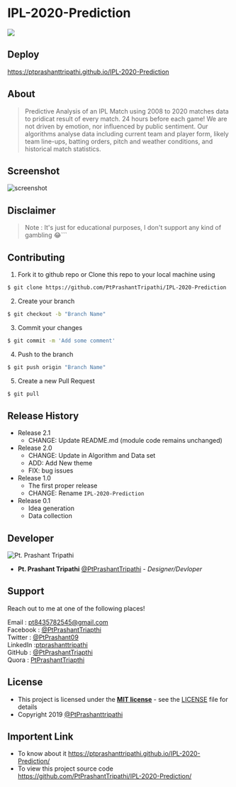 # IPL-2020-Prediction
![](https://repository-images.githubusercontent.com/299325888/77f6e880-034c-11eb-8ee1-b44403c583c2)

## Deploy

https://ptprashanttripathi.github.io/IPL-2020-Prediction

## About

>Predictive Analysis of an IPL Match using 2008 to 2020 matches data to pridicat result of every match. 24 hours before each game! We are not driven by emotion, nor influenced by public sentiment. Our algorithms analyse data including current team and player form, likely team line-ups, batting orders, pitch and weather conditions, and historical match statistics.

## Screenshot

![screenshot](https://i.imgur.com/IsnJ0Ra.jpg)

## Disclaimer

> Note : It's just for educational purposes, I don't support any kind of gambling 😂```

## Contributing

1. Fork it to github repo or Clone this repo to your local machine using
```sh 
$ git clone https://github.com/PtPrashantTripathi/IPL-2020-Prediction
```

2. Create your branch 
```sh 
$ git checkout -b "Branch Name"
```

3. Commit your changes 
```sh 
$ git commit -m 'Add some comment'
```

4. Push to the branch 
```sh 
$ git push origin "Branch Name"
```

5. Create a new Pull Request
```sh 
$ git pull
```

## Release History

* Release 2.1
    * CHANGE: Update README.md (module code remains unchanged)
* Release 2.0
    * CHANGE: Update in Algorithm and Data set
    * ADD: Add New theme
    * FIX: bug issues
* Release 1.0
    * The first proper release
    * CHANGE: Rename `IPL-2020-Prediction` 
* Release 0.1
    * Idea generation
    * Data collection

## Developer  

![Pt. Prashant Tripathi](https://avatars2.githubusercontent.com/u/26687933?s=200&v=4)
* **Pt. Prashant Tripathi** [@PtPrashantTripathi](https://Prashanttripathi.github.io) - *Designer/Devloper* 

## Support 
Reach out to me at one of the following places!

Email : [pt8435782545@gmail.com](mailto:pt8435782545@gmail.com)<br>
Facebook : [@PtPrashantTriapthi](https://www.facebook.com/PtPrashantTripathi) <br>
Twitter : [@PtPrashant09](https://twitter.com/intent/follow?screen_name=ptprashant09) <br>
LinkedIn :[ptprashanttripathi](https://www.linkedin.com/in/ptprashanttripathi/)<br>
GitHub :  [@PtPrashantTriapthi](https://github.com/PtPrashantTripathi)<br>
Quora : [PtPrashantTriapthi](https://www.quora.com/profile/Pt-Prashant-Tripathi)<br>
                                
## License

- This project is licensed under the **[MIT license](http://opensource.org/licenses/mit-license.php)** - see the [LICENSE](LICENSE) file for details
- Copyright 2019  [@PtPrashanttripathi](http://github.com/PtPrashantTripathi)


## Importent Link 

- To know about it https://ptprashanttripathi.github.io/IPL-2020-Prediction/
- To view this project source code https://github.com/PtPrashantTripathi/IPL-2020-Prediction/

